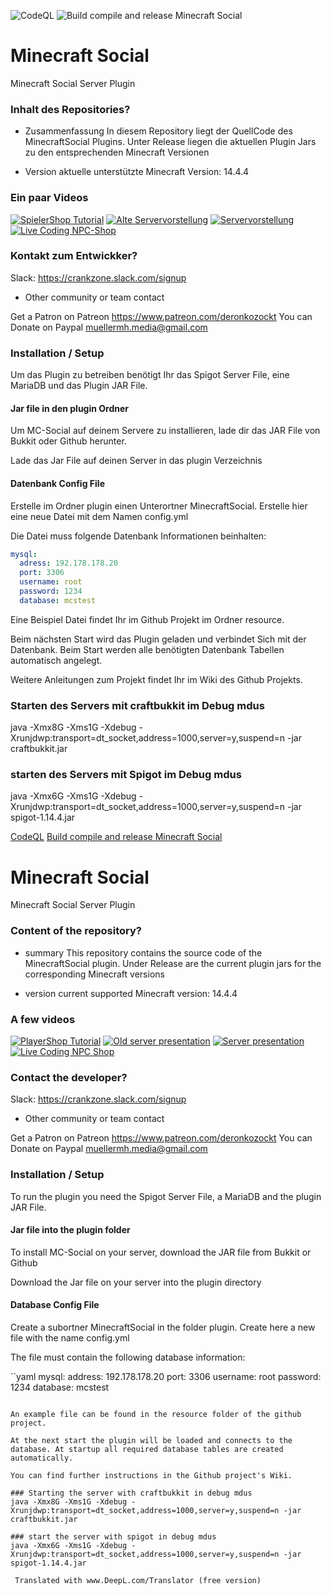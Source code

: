 ![CodeQL](https://github.com/MuellerMH/MinecraftSocial/workflows/CodeQL/badge.svg) ![Build compile and release Minecraft Social](https://github.com/MuellerMH/MinecraftSocial/workflows/Build%20compile%20and%20release%20Minecraft%20Social/badge.svg)

# Minecraft Social
Minecraft Social Server Plugin

### Inhalt des Repositories? ###

* Zusammenfassung
In diesem Repository liegt der QuellCode des MinecraftSocial Plugins.
Unter Release liegen die aktuellen Plugin Jars zu den entsprechenden Minecraft Versionen

* Version
aktuelle unterstützte Minecraft Version: 14.4.4

### Ein paar Videos

[![SpielerShop Tutorial](https://img.youtube.com/vi/PdU8wz7eN8w)](https://www.youtube.com/watch?v=PdU8wz7eN8w&t=15s)
[![Alte Servervorstellung](https://img.youtube.com/vi/uXoV3CyQoaM)](https://www.youtube.com/watch?v=uXoV3CyQoaM)
[![Servervorstellung](https://img.youtube.com/vi/KMjII45l-x4)](https://www.youtube.com/watch?v=KMjII45l-x4)
[![Live Coding NPC-Shop](https://img.youtube.com/vi/UGFalkxNiOQ)](https://www.youtube.com/watch?v=UGFalkxNiOQ)

### Kontakt zum Entwickker? ###

Slack: https://crankzone.slack.com/signup
* Other community or team contact

Get a Patron on Patreon https://www.patreon.com/deronkozockt
You can Donate on Paypal muellermh.media@gmail.com

### Installation / Setup

Um das Plugin zu betreiben benötigt Ihr das Spigot Server File, eine MariaDB und das Plugin JAR File.

#### Jar file in den plugin Ordner
Um MC-Social auf deinem Servere zu installieren, lade dir das JAR File von Bukkit oder Github herunter.

Lade das Jar File auf deinen Server in das plugin Verzeichnis

#### Datenbank Config File

Erstelle im Ordner plugin einen Unterortner MinecraftSocial. Erstelle hier eine neue Datei mit dem Namen config.yml

Die Datei muss folgende Datenbank Informationen beinhalten:

```yaml
mysql:
  adress: 192.178.178.20
  port: 3306
  username: root
  password: 1234
  database: mcstest
```

Eine Beispiel Datei findet Ihr im Github Projekt im Ordner resource.

Beim nächsten Start wird das Plugin geladen und verbindet Sich mit der Datenbank. Beim Start werden alle benötigten Datenbank Tabellen automatisch angelegt.

Weitere Anleitungen zum Projekt findet Ihr im Wiki des Github Projekts.

### Starten des Servers mit craftbukkit im Debug mdus
java -Xmx8G -Xms1G -Xdebug -Xrunjdwp:transport=dt_socket,address=1000,server=y,suspend=n -jar craftbukkit.jar

### starten des Servers mit Spigot im Debug mdus
java -Xmx6G -Xms1G  -Xdebug -Xrunjdwp:transport=dt_socket,address=1000,server=y,suspend=n -jar spigot-1.14.4.jar


[CodeQL](https://github.com/MuellerMH/MinecraftSocial/workflows/CodeQL/badge.svg) [Build compile and release Minecraft Social](https://github.com/MuellerMH/MinecraftSocial/workflows/Build%20compile%20and%20release%20Minecraft%20Social/badge.svg)

# Minecraft Social
Minecraft Social Server Plugin

### Content of the repository? ###

* summary
This repository contains the source code of the MinecraftSocial plugin.
Under Release are the current plugin jars for the corresponding Minecraft versions

* version
current supported Minecraft version: 14.4.4

### A few videos

[![PlayerShop Tutorial](https://img.youtube.com/vi/PdU8wz7eN8w)](https://www.youtube.com/watch?v=PdU8wz7eN8w&t=15s)
[![Old server presentation](https://img.youtube.com/vi/uXoV3CyQoaM)](https://www.youtube.com/watch?v=uXoV3CyQoaM)
[![Server presentation](https://img.youtube.com/vi/KMjII45l-x4)](https://www.youtube.com/watch?v=KMjII45l-x4)
[![Live Coding NPC Shop](https://img.youtube.com/vi/UGFalkxNiOQ)](https://www.youtube.com/watch?v=UGFalkxNiOQ)

### Contact the developer? ###

Slack: https://crankzone.slack.com/signup
* Other community or team contact

Get a Patron on Patreon https://www.patreon.com/deronkozockt
You can Donate on Paypal muellermh.media@gmail.com

### Installation / Setup

To run the plugin you need the Spigot Server File, a MariaDB and the plugin JAR File.

#### Jar file into the plugin folder
To install MC-Social on your server, download the JAR file from Bukkit or Github

Download the Jar file on your server into the plugin directory

#### Database Config File

Create a subortner MinecraftSocial in the folder plugin. Create here a new file with the name config.yml

The file must contain the following database information:

``yaml
mysql:
  address: 192.178.178.20
  port: 3306
  username: root
  password: 1234
  database: mcstest
```

An example file can be found in the resource folder of the github project.

At the next start the plugin will be loaded and connects to the database. At startup all required database tables are created automatically.

You can find further instructions in the Github project's Wiki.

### Starting the server with craftbukkit in debug mdus
java -Xmx8G -Xms1G -Xdebug -Xrunjdwp:transport=dt_socket,address=1000,server=y,suspend=n -jar craftbukkit.jar

### start the server with spigot in debug mdus
java -Xmx6G -Xms1G -Xdebug -Xrunjdwp:transport=dt_socket,address=1000,server=y,suspend=n -jar spigot-1.14.4.jar

 Translated with www.DeepL.com/Translator (free version)